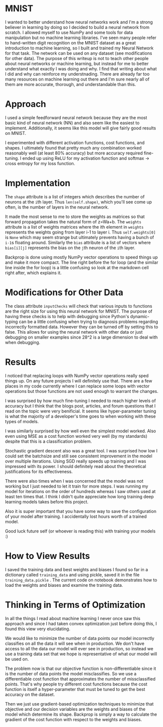 # MNIST

I wanted to better understand how neural networks work and I'm a strong believer in learning by doing so I decided to build a neural network from scratch. I allowed myself to use NumPy and some tools for data manipulation but no machine learning libraries. I've seen many people refer to hand-written digit recognition on the MNIST dataset as a great introduction to machine learning, so I built and trained my Neural Network for that task. The network can be used on any dataset (see modifications for other data). The purpose of this writeup is not to teach other people about neural networks or machine learning, but instead for me to better understand what exactly I was doing and why. I find that writing about what I did and why can reinforce my understnading. There are already far too many resources on machine learning out there and I'm sure nearly all of them are more accurate, thorough, and understandable than this.

# Approach

I used a simple feedforward neural network because they are the most basic kind of neural network (NN) and also seem like the easiest to implement. Additionally, it seems like this model will give fairly good results on MNIST.

I experimented with different activation functions, cost functions, and shapes. I ultimately found that pretty much any combination worked reasonably well (at least 80% accuracy) but more accuracy required fine-tuning. I ended up using ReLU for my activation function and softmax -> cross entropy for my loss function.

# Implementation
The ```shape``` attribute is a list of integers which describes the number of neurons at the ```i```th layer. Thus ```len(self.shape)```, which you'll see come up often, is the number of layers in the neural network.

It made the most sense to me to store the weights as matrices so that forward propagation takes the natural form of z=Wa+b. The ```weights``` attribute is a list of weights matrices where the ith element in ```weights``` represents the weights going from layer i-1 to layer i. Thus ```self.weights[0]``` is ```None``` which may seem strange but ultimately prevents having a bunch of ```i-1```s floating around. Similarly the ```bias``` attribute is a list of vectors where ```bias[i][j]``` represents the bias on the ```j```th neuron of the ```i```th layer.

Backprop is done using mostly NumPy vector operations to speed things up and make it more compact. The line right before the for loop (and the similar line inside the for loop) is a little confusing so look at the markdown cell right after, which explains it.

# Modifications for Other Data

The class attribute ```inputChecks``` will check that various inputs to functions are the right size for using this neural network for MNIST. The purpose of having these checks is to help with debugging since Python's dynamic-typing can be a little confusing when trying to diagnosis problems regarding incorrectly formatted data. However they can be turned off by setting this to false. This allows for using the neural network with other data or just debugging on smaller examples since 28^2 is a large dimension to deal with when debugging. 

# Results
I noticed that replacing loops with NumPy vector operations really sped things up. On any future projects I will definitely use that. There are a few places in my code currently where I can replace some loops with vector operations but those functions are not used enough to warrant the changes.

I was surprised by how much fine-tuning I needed to reach higher levels of accuracy but I think that the blogs post, articles, and forum questions that I read on the topic were very benificial. It seems like hyper-parameter tuning is what the majority of a developer's time goes to when working with these types of models.

I was similarly surprised by how well even the simplest model worked. Also even using MSE as a cost function worked very well (by my standards) despite that this is a classification problem. 

Stochastic gradient descent also was a great tool. I was surprised how low I could set the batchsize and still see consistent improvement in the model over multiple iterations. Using SGD really speeds up training and I was impressed with its power. I should definitely read about the theoretical justifications for its effectiveness.

There were also times when I was concerned that the model was not working but I just needed to let it train for more steps. I was running my model for iterations on the order of hundreds whereas I saw others used at least ten times that. I think I didn't quite appreciate how long training deep learning models takes before this project.

Also it is super important that you have some way to save the configuration of your model after training. I accidentally lost hours worth of a trained model.

Good luck future self (or whoever is reading this) with training your models :) 

# How to View Results
I saved the training data and best weights and biases I found so far in a dictionary called ```training_data``` and using pickle, saved it in the file ```training_data.pickle``` . The current code on notebook demonstrates how to load the weights and biases and examine the training data.
  
# Thinking in Terms of Optimization
In all the things I read about machine learning I never once saw this approach and since I had taken convex optimization just before doing this, I found this view very elucidating.

We would like to minimize the number of data points our model incorrectly classifies on all the data it will see when in production. We don't have access to all the data our model will ever see in production, so instead we use a training data set that we hope is representative of what our model will be used on.

The problem now is that our objective function is non-differentiable since it is the number of data points the model misclassifies. So we use a differentiable cost function that approximates the number of missclassified points. That's why people try different cost functions because the cost function is itself a hyper-parameter that must be tuned to get the best accuracy on the dataset.

Then we just use gradient-based optimization techniques to minimize that objective and our decision variables are the weights and biases of the model which determine its shape. Backprop is simply a way to calculate the gradient of the cost function with respect to the weights and biases.


